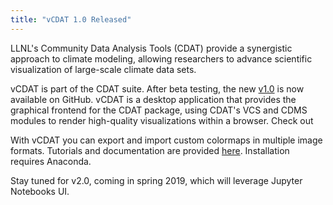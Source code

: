 ```yaml
---
title: "vCDAT 1.0 Released"
---
```


LLNL's Community Data Analysis Tools (CDAT) provide a synergistic approach to climate modeling, allowing researchers to advance scientific visualization of large-scale climate data sets.

vCDAT is part of the CDAT suite. After beta testing, the new [v1.0](https://github.com/CDAT/vcdat/releases/tag/1.0.0) is now available on GitHub. vCDAT is a desktop application that provides the graphical frontend for the CDAT package, using CDAT's VCS and CDMS modules to render high-quality visualizations within a browser. Check out 

With vCDAT you can export and import custom colormaps in multiple image formats. Tutorials and documentation are provided [here](https://cdat.github.io/vcdat/docs/html/user_install.html). Installation requires Anaconda.

Stay tuned for v2.0, coming in spring 2019, which will leverage Jupyter Notebooks UI.

